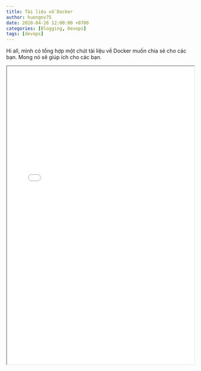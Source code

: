 ```yaml
---
title: Tài liệu về Docker
author: huongnv75
date: 2020-04-26 12:00:00 +0700
categories: [Blogging, Devops]
tags: [devops]
---
```


Hi all, mình có tổng hợp một chút tài liệu về Docker muốn chia sẻ cho các bạn. Mong nó sẽ giúp ích cho các bạn.
<iframe src="/pdf/Docker_huong_dan.pdf" width="100%" height="800rem">
This browser does not support PDFs. Please download the PDF to view it: <a href="/pdf/Docker_huong_dan.pdf">Download PDF</a>
</iframe>